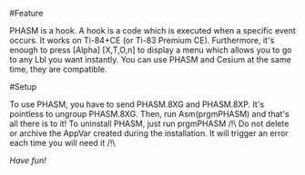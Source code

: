 #Feature
	
PHASM is a hook. A hook is a code which is executed when a specific event occurs. It works on Ti-84+CE (or Ti-83 Premium CE).
Furthermore, it's enough to press [Alpha] [X,T,O,n] to display a menu which allows you to go to any Lbl you want instantly.
You can use PHASM and Cesium at the same time, they are compatible.
	

#Setup

To use PHASM, you have to send PHASM.8XG and PHASM.8XP. It's pointless to ungroup PHASM.8XG. Then, run Asm(prgmPHASM) and that's all there is to it! To uninstall PHASM, just run prgmPHASM
/!\ Do not delete or archive the AppVar created during the installation. It will trigger an error each time you will need it /!\

*Have fun!*
